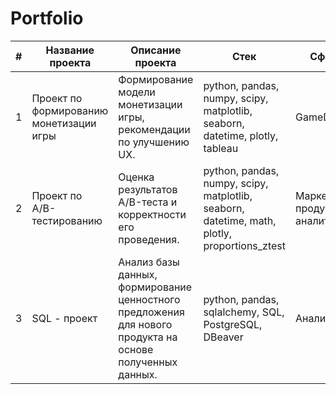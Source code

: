 # Portfolio
| # 	| Название проекта                        	| Описание проекта                                                                                          	| Стек                                                                                         	| Сфера проекта                          	|
|---	|-----------------------------------------	|-----------------------------------------------------------------------------------------------------------	|----------------------------------------------------------------------------------------------	|----------------------------------------	|
| 1 	| Проект по формированию монетизации игры 	| Формирование модели монетизации игры, рекомендации по улучшению UX.                                       	| python, pandas, numpy, scipy, matplotlib, seaborn, datetime, plotly, tableau                 	| GameDev                                	|
| 2 	| Проект по А/B-тестированию              	| Оценка результатов A/B-теста и корректности его проведения.                                               	| python, pandas, numpy, scipy, matplotlib, seaborn, datetime, math, plotly, proportions_ztest 	| Маркетинговая и продуктовая аналитика. 	|
| 3 	| SQL - проект                            	| Aнализ базы данных, формирование ценностного предложения для нового продукта на основе полученных данных. 	| python, pandas, sqlalchemy, SQL, PostgreSQL, DBeaver                                         	| Аналитик(универсал)              

